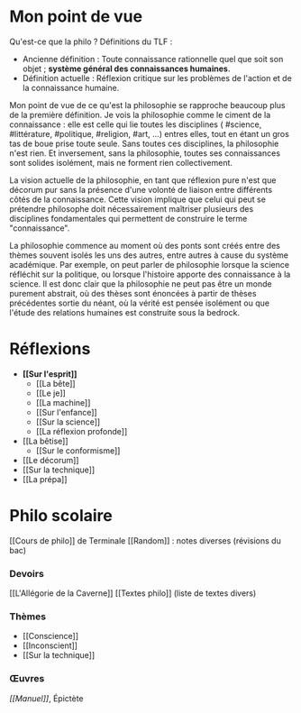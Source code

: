 # Mon point de vue

Qu'est-ce que la philo ? 
Définitions du TLF :
- Ancienne définition : Toute connaissance rationnelle quel que soit son objet ; **système général des connaissances humaines**.
- Définition actuelle : Réflexion critique sur les problèmes de l'action et de la connaissance humaine.

Mon point de vue de ce qu'est la philosophie se rapproche beaucoup plus de la première définition. Je vois la philosophie comme le ciment de la connaissance : elle est celle qui lie toutes les disciplines ( #science, #littérature, #politique, #religion, #art, ...) entres elles, tout en étant un gros tas de boue prise toute seule. Sans toutes ces disciplines, la philosophie n'est rien. Et inversement, sans la philosophie, toutes ses connaissances sont solides isolément, mais ne forment rien collectivement.

La vision actuelle de la philosophie, en tant que réflexion pure n'est que décorum pur sans la présence d'une volonté de liaison entre différents côtés de la connaissance. Cette vision implique que celui qui peut se prétendre philosophe doit nécessairement maîtriser plusieurs des disciplines fondamentales qui permettent de construire le terme "connaissance". 

La philosophie commence au moment où des ponts sont créés entre des thèmes souvent isolés les uns des autres, entre autres à cause du système académique. Par exemple, on peut parler de philosophie lorsque la science réfléchit sur la politique, ou lorsque l'histoire apporte des connaissance à la science. Il est donc clair que la philosophie ne peut pas être un monde purement abstrait, où des thèses sont énoncées à partir de thèses précédentes sortie du néant, où la vérité est pensée isolément ou que l'étude des relations humaines est construite sous la bedrock.
# Réflexions

- **[[Sur l'esprit]]**
	- [[La bête]]
	- [[Le je]]
	- [[La machine]]
	- [[Sur l'enfance]]
	- [[Sur la science]]
	- [[La réflexion profonde]]
- [[La bêtise]]
	- [[Sur le conformisme]]
- [[Le décorum]]
- [[Sur la technique]]
- [[La prépa]]



# Philo scolaire

[[Cours de philo]] de Terminale
[[Random]] : notes diverses (révisions du bac)
### Devoirs
[[L'Allégorie de la Caverne]]
[[Textes philo]] (liste de textes divers)
### Thèmes
- [[Conscience]]
- [[Inconscient]]
- [[Sur la technique]]
### Œuvres
*[[Manuel]]*, Épictète

